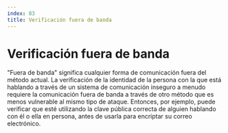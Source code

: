 ```yaml
---
index: 83
title: Verificación fuera de banda
---
```

# Verificación fuera de banda 

"Fuera de banda" significa cualquier forma de comunicación fuera del método actual. La verificación de la identidad de la persona con la que está hablando a través de un sistema de comunicación inseguro a menudo requiere la comunicación fuera de banda a través de otro método que es menos vulnerable al mismo tipo de ataque. Entonces, por ejemplo, puede verificar que esté utilizando la clave pública correcta de alguien hablando con él o ella en persona, antes de usarla para encriptar su correo electrónico.